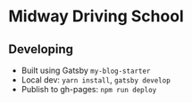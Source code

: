 # Midway Driving School




## Developing
- Built using Gatsby `my-blog-starter`
- Local dev: `yarn install`, `gatsby develop`
- Publish to gh-pages: `npm run deploy`
